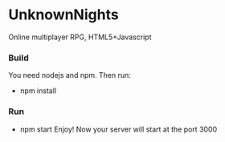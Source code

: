 # UnknownNights
Online multiplayer RPG, HTML5+Javascript

### Build
You need nodejs and npm. Then run:
  - npm install

### Run
 - npm start
 Enjoy! Now your server will start at the port 3000
